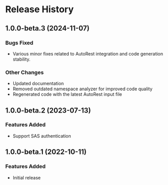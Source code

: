 # Release History

## 1.0.0-beta.3 (2024-11-07)

### Bugs Fixed
- Various minor fixes related to AutoRest integration and code generation stability.

### Other Changes
- Updated documentation
- Removed outdated namespace analyzer for improved code quality
- Regenerated code with the latest AutoRest input file

## 1.0.0-beta.2 (2023-07-13)

### Features Added

- Support SAS authentication

## 1.0.0-beta.1 (2022-10-11)

### Features Added

- Initial release
